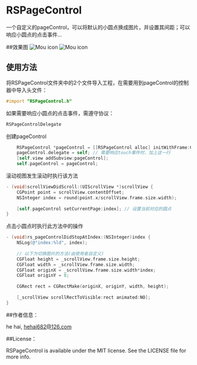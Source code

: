 # RSPageControl
一个自定义的pageControl，可以将默认的小圆点换成图片，并设置其间距；可以响应小圆点的点击事件...

##效果图
![Mou icon](https://github.com/riversea2015/RSPageControl/blob/master/pageControl_1.png?raw=true)
![Mou icon](https://github.com/riversea2015/RSPageControl/blob/master/pageControl_3.png?raw=true)

## 使用方法

将RSPageControl文件夹中的2个文件导入工程，在需要用到pageControl的控制器中导入头文件：
```objective-c
#import "RSPageControl.h"
```

如果需要响应小圆点的点击事件，需遵守协议：
```objective-c
RSPageControlDelegate
```

创建pageControl
```objective-c
    RSPageControl *pageControl = [[RSPageControl alloc] initWithFrame:CGRectMake(pX, pY, pWidth, pHeight) normalImage:[UIImage imageNamed:@"choice_carousel_default"] highlightedImage:[UIImage imageNamed:@"choice_carousel_current"] dotsNumber:4 dotLength:12 dotHeight:5 dotGap:30];
    pageControl.delegate = self; // 需要响应touch事件时，加上这一行
    [self.view addSubview:pageControl];
    self.pageControl = pageControl;
```

滚动视图发生滚动时执行该方法
```objective-c
- (void)scrollViewDidScroll:(UIScrollView *)scrollView {
    CGPoint point = scrollView.contentOffset;
    NSInteger index = round(point.x/scrollView.frame.size.width);
    
    [self.pageControl setCurrentPage:index]; // 设置当前对应的圆点
}
```

点击小圆点时执行此方法中的操作
```objective-c
- (void)rs_pageControlDidStopAtIndex:(NSInteger)index {
    NSLog(@"index:%ld", index);
    
    // 以下为切换图片的方法(由使用者自定义)
    CGFloat height = _scrollView.frame.size.height;
    CGFloat width = _scrollView.frame.size.width;
    CGFloat originX = _scrollView.frame.size.width*index;
    CGFloat originY = 0;
    
    CGRect rect = CGRectMake(originX, originY, width, height);
    
    [_scrollView scrollRectToVisible:rect animated:NO];
}
```
##作者信息：

he hai, hehai682@126.com

##License：

RSPageControl is available under the MIT license. See the LICENSE file for more info.
